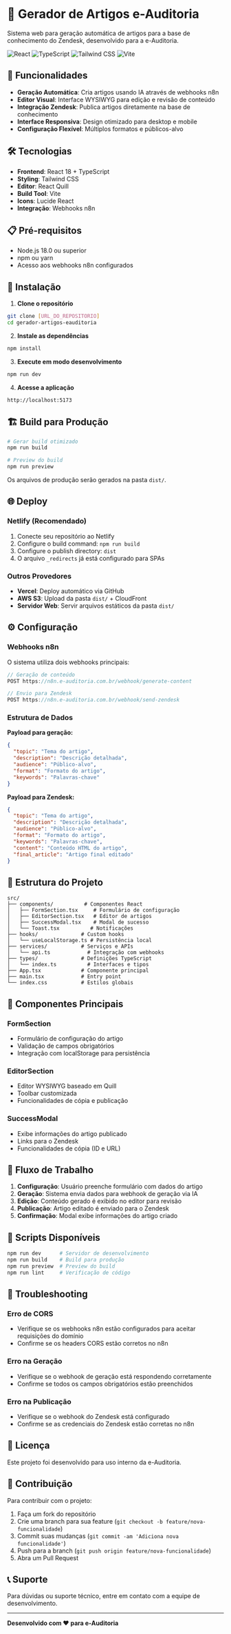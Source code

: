 # 📝 Gerador de Artigos e-Auditoria

Sistema web para geração automática de artigos para a base de conhecimento do Zendesk, desenvolvido para a e-Auditoria.

![React](https://img.shields.io/badge/React-18.3.1-blue?logo=react)
![TypeScript](https://img.shields.io/badge/TypeScript-5.5.3-blue?logo=typescript)
![Tailwind CSS](https://img.shields.io/badge/Tailwind_CSS-3.4.1-blue?logo=tailwindcss)
![Vite](https://img.shields.io/badge/Vite-5.4.2-purple?logo=vite)

## 🚀 Funcionalidades

- **Geração Automática**: Cria artigos usando IA através de webhooks n8n
- **Editor Visual**: Interface WYSIWYG para edição e revisão de conteúdo
- **Integração Zendesk**: Publica artigos diretamente na base de conhecimento
- **Interface Responsiva**: Design otimizado para desktop e mobile
- **Configuração Flexível**: Múltiplos formatos e públicos-alvo

## 🛠️ Tecnologias

- **Frontend**: React 18 + TypeScript
- **Styling**: Tailwind CSS
- **Editor**: React Quill
- **Build Tool**: Vite
- **Icons**: Lucide React
- **Integração**: Webhooks n8n

## 📋 Pré-requisitos

- Node.js 18.0 ou superior
- npm ou yarn
- Acesso aos webhooks n8n configurados

## 🔧 Instalação

1. **Clone o repositório**
```bash
git clone [URL_DO_REPOSITORIO]
cd gerador-artigos-eauditoria
```

2. **Instale as dependências**
```bash
npm install
```

3. **Execute em modo desenvolvimento**
```bash
npm run dev
```

4. **Acesse a aplicação**
```
http://localhost:5173
```

## 🏗️ Build para Produção

```bash
# Gerar build otimizado
npm run build

# Preview do build
npm run preview
```

Os arquivos de produção serão gerados na pasta `dist/`.

## 🌐 Deploy

### Netlify (Recomendado)
1. Conecte seu repositório ao Netlify
2. Configure o build command: `npm run build`
3. Configure o publish directory: `dist`
4. O arquivo `_redirects` já está configurado para SPAs

### Outros Provedores
- **Vercel**: Deploy automático via GitHub
- **AWS S3**: Upload da pasta `dist/` + CloudFront
- **Servidor Web**: Servir arquivos estáticos da pasta `dist/`

## ⚙️ Configuração

### Webhooks n8n

O sistema utiliza dois webhooks principais:

```typescript
// Geração de conteúdo
POST https://n8n.e-auditoria.com.br/webhook/generate-content

// Envio para Zendesk  
POST https://n8n.e-auditoria.com.br/webhook/send-zendesk
```

### Estrutura de Dados

**Payload para geração:**
```json
{
  "topic": "Tema do artigo",
  "description": "Descrição detalhada",
  "audience": "Público-alvo",
  "format": "Formato do artigo",
  "keywords": "Palavras-chave"
}
```

**Payload para Zendesk:**
```json
{
  "topic": "Tema do artigo",
  "description": "Descrição detalhada", 
  "audience": "Público-alvo",
  "format": "Formato do artigo",
  "keywords": "Palavras-chave",
  "content": "Conteúdo HTML do artigo",
  "final_article": "Artigo final editado"
}
```

## 📁 Estrutura do Projeto

```
src/
├── components/          # Componentes React
│   ├── FormSection.tsx     # Formulário de configuração
│   ├── EditorSection.tsx   # Editor de artigos
│   ├── SuccessModal.tsx    # Modal de sucesso
│   └── Toast.tsx          # Notificações
├── hooks/              # Custom hooks
│   └── useLocalStorage.ts # Persistência local
├── services/           # Serviços e APIs
│   └── api.ts            # Integração com webhooks
├── types/              # Definições TypeScript
│   └── index.ts          # Interfaces e tipos
├── App.tsx             # Componente principal
├── main.tsx            # Entry point
└── index.css           # Estilos globais
```

## 🎨 Componentes Principais

### FormSection
- Formulário de configuração do artigo
- Validação de campos obrigatórios
- Integração com localStorage para persistência

### EditorSection  
- Editor WYSIWYG baseado em Quill
- Toolbar customizada
- Funcionalidades de cópia e publicação

### SuccessModal
- Exibe informações do artigo publicado
- Links para o Zendesk
- Funcionalidades de cópia (ID e URL)

## 🔄 Fluxo de Trabalho

1. **Configuração**: Usuário preenche formulário com dados do artigo
2. **Geração**: Sistema envia dados para webhook de geração via IA
3. **Edição**: Conteúdo gerado é exibido no editor para revisão
4. **Publicação**: Artigo editado é enviado para o Zendesk
5. **Confirmação**: Modal exibe informações do artigo criado

## 🧪 Scripts Disponíveis

```bash
npm run dev      # Servidor de desenvolvimento
npm run build    # Build para produção
npm run preview  # Preview do build
npm run lint     # Verificação de código
```

## 🐛 Troubleshooting

### Erro de CORS
- Verifique se os webhooks n8n estão configurados para aceitar requisições do domínio
- Confirme se os headers CORS estão corretos no n8n

### Erro na Geração
- Verifique se o webhook de geração está respondendo corretamente
- Confirme se todos os campos obrigatórios estão preenchidos

### Erro na Publicação
- Verifique se o webhook do Zendesk está configurado
- Confirme se as credenciais do Zendesk estão corretas no n8n

## 📄 Licença

Este projeto foi desenvolvido para uso interno da e-Auditoria.

## 👥 Contribuição

Para contribuir com o projeto:

1. Faça um fork do repositório
2. Crie uma branch para sua feature (`git checkout -b feature/nova-funcionalidade`)
3. Commit suas mudanças (`git commit -am 'Adiciona nova funcionalidade'`)
4. Push para a branch (`git push origin feature/nova-funcionalidade`)
5. Abra um Pull Request

## 📞 Suporte

Para dúvidas ou suporte técnico, entre em contato com a equipe de desenvolvimento.

---

**Desenvolvido com ❤️ para e-Auditoria**